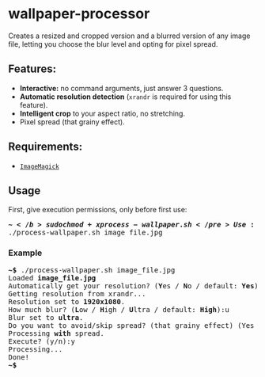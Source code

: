 # wallpaper-processor
Creates a resized and cropped version and a blurred version of any image file, letting you choose the blur level and opting for pixel spread.
## Features:
- **Interactive:** no command arguments, just answer 3 questions.
- **Automatic resolution detection** (`xrandr` is required for using this feature).
- **Intelligent crop** to your aspect ratio, no stretching.
- Pixel spread (that grainy effect).


## Requirements:
- [`ImageMagick`](https://imagemagick.org/script/download.php)


## Usage
First, give execution permissions, only before first use:
    <pre><b>~$</b> sudo chmod +x process-wallpaper.sh</pre>
Use:
    <pre><b>~$</b> ./process-wallpaper.sh image_file.jpg</pre>
### Example
<pre>
<b>~$</b> ./process-wallpaper.sh image_file.jpg
Loaded <b>image_file.jpg</b>
Automatically get your resolution? (<b>Y</b>es / <b>N</b>o / default: <b>Yes</b>):y
Getting resolution from xrandr... 
Resolution set to <b>1920x1080</b>.
How much blur? (<b>L</b>ow / <b>H</b>igh / <b>U</b>ltra / default: <b>High</b>):u
Blur set to <b>ultra</b>.
Do you want to avoid/skip spread? (that grainy effect) (Yes /No / default: No):n
Processing <b>with</b> spread.
Execute? (y/n):y
Processing...
Done!
<b>~$</b>
</pre>